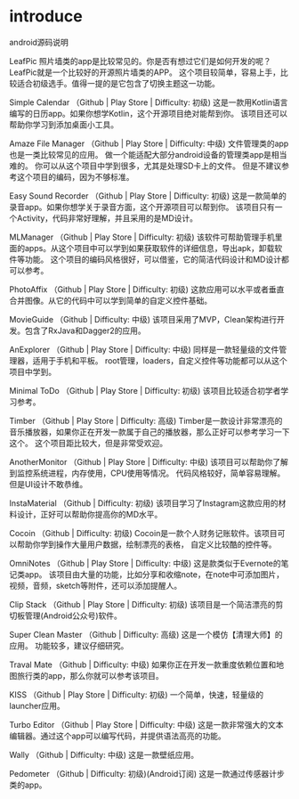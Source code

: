 # introduce
android源码说明

LeafPic
照片墙类的app是比较常见的。你是否有想过它们是如何开发的呢？
LeafPic就是一个比较好的开源照片墙类的APP。
这个项目较简单，容易上手，比较适合初级选手。值得一提的是它包含了切换主题这一功能。

Simple Calendar
（Github | Play Store | Difficulty: 初级)
  这是一款用Kotlin语言编写的日历app。如果你想学Kotlin，这个开源项目绝对能帮到你。
该项目还可以帮助你学习到添加桌面小工具。


Amaze File Manager
（Github | Play Store | Difficulty: 中级)
文件管理类的app也是一类比较常见的应用。
做一个能适配大部分android设备的管理类app是相当难的。
你可以从这个项目中学到很多，尤其是处理SD卡上的文件。
但是不建议参考这个项目的编码，因为不够标准。



Easy Sound Recorder
（Github | Play Store | Difficulty: 初级)
这是一款简单的录音app。如果你想学关于录音方面，这个开源项目可以帮到你。
该项目只有一个Activity，代码非常好理解，并且采用的是MD设计。



MLManager
（Github | Play Store | Difficulty: 初级)
该软件可帮助管理手机里面的apps。从这个项目中可以学到如果获取软件的详细信息，导出apk，卸载软件等功能。
这个项目的编码风格很好，可以借鉴，它的简洁代码设计和MD设计都可以参考。



PhotoAffix
（Github | Play Store | Difficulty: 初级)
这款应用可以水平或者垂直合并图像。从它的代码中可以学到简单的自定义控件基础。


MovieGuide
（Github | Difficulty: 中级)
该项目采用了MVP，Clean架构进行开发。包含了RxJava和Dagger2的应用。


AnExplorer
（Github | Play Store | Difficulty: 中级)
同样是一款轻量级的文件管理器，适用于手机和平板。
root管理，loaders，自定义控件等功能都可以从这个项目中学到。


Minimal ToDo
（Github | Play Store | Difficulty: 初级)
该项目比较适合初学者学习参考。


Timber
（Github | Play Store | Difficulty: 高级)
Timber是一款设计非常漂亮的音乐播放器，如果你正在开发一款属于自己的播放器，那么正好可以参考学习一下这个。
这个项目距比较大，但是非常受欢迎。



AnotherMonitor
（Github | Play Store | Difficulty: 中级)
该项目可以帮助你了解到监控系统进程，内存使用，CPU使用等情况。
代码风格较好，简单容易理解。但是UI设计不敢恭维。


InstaMaterial
（Github | Difficulty: 初级)
该项目学习了Instagram这款应用的材料设计，正好可以帮助你提高你的MD水平。



Cocoin
（Github | Difficulty: 初级)
Cocoin是一款个人财务记账软件。该项目可以帮助你学到操作大量用户数据，绘制漂亮的表格，
自定义比较酷的控件等。


OmniNotes
（Github | Play Store | Difficulty: 中级)
这是款类似于Evernote的笔记类app。
该项目由大量的功能，比如分享和收缩note，在note中可添加图片，视频，音频，sketch等附件，还可以添加提醒人。


Clip Stack
（Github | Play Store | Difficulty: 初级)
 该项目是一个简洁漂亮的剪切板管理(Android公众号)软件。
 
 
 
Super Clean Master
（Github | Difficulty: 高级)
这是一个模仿【清理大师】的应用。
功能较多，建议仔细研究。


Traval Mate
（Github | Difficulty: 中级)
如果你正在开发一款重度依赖位置和地图旅行类的app，那么你就可以参考该项目。



KISS
（Github | Play Store | Difficulty: 初级)
一个简单，快速，轻量级的launcher应用。



Turbo Editor
（Github | Play Store | Difficulty: 中级)
这是一款非常强大的文本编辑器。通过这个app可以编写代码，并提供语法高亮的功能。


Wally
（Github | Difficulty: 中级)
这是一款壁纸应用。


Pedometer
（Github | Difficulty: 初级)(Android订阅)
这是一款通过传感器计步类的app。

